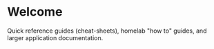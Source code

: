 # Welcome
Quick reference guides (cheat-sheets), homelab "how to" guides, and larger application documentation.
